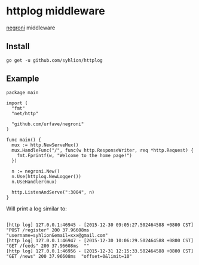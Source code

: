 # httplog middleware

[negroni](https://github.com/urfave/negroni) middleware


## Install

`go get -u github.com/syhlion/httplog`


## Example

```
package main

import (
  "fmt"
  "net/http"

  "github.com/urfave/negroni"
)

func main() {
  mux := http.NewServeMux()
  mux.HandleFunc("/", func(w http.ResponseWriter, req *http.Request) {
    fmt.Fprintf(w, "Welcome to the home page!")
  })

  n := negroni.New()
  n.Use(httplog.NewLogger())
  n.UseHandler(mux)

  http.ListenAndServe(":3004", n)
}
```

Will print a log similar to:

```

[http log] 127.0.0.1:46945 - [2015-12-30 09:05:27.502464588 +0800 CST] "POST /register" 200 37.96608ms  "username=syhlion&email=xxx@gmail.com"
[http log] 127.0.0.1:46947 - [2015-12-30 10:06:29.502464588 +0800 CST] "GET /feeds" 200 37.96608ms  ""
[http log] 127.0.0.1:46956 - [2015-12-31 12:15:33.502464588 +0800 CST] "GET /news" 200 37.96608ms  "offset=0&limit=10"

```


